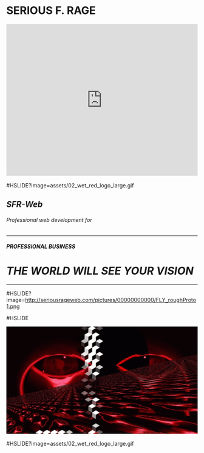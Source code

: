 # **__SERIOUS F. RAGE__**
<iframe scrolling="yes" seamless="seamless" class="inner" width="100%" height="400px" src="https://serious-rage.github.io/" frameborder="0" allowfullscreen></iframe>

#HSLIDE?image=assets/02_wet_red_logo_large.gif



## *SFR-Web*
###### Professional web development for  	
- - - - - 
#### *__PROFESSIONAL BUSINESS__*	
# **_THE WORLD WILL SEE YOUR VISION_**
- - - - - - - - - - - - -

#HSLIDE?image=http://seriousrageweb.com/pictures/00000000000/FLY_roughProto1.png

#HSLIDE

![Explore SFR service](assets/02_wet_red_logo_large.gif)

#HSLIDE?image=assets/02_wet_red_logo_large.gif










